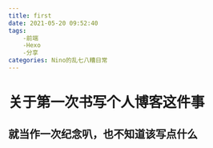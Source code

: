 ```yaml
---
title: first
date: 2021-05-20 09:52:40
tags: 
    -前端
    -Hexo
    -分享
categories: Nino的乱七八糟日常
---
```


# 关于第一次书写个人博客这件事
## 就当作一次纪念叭，也不知道该写点什么



